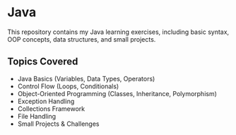 # Java

This repository contains my Java learning exercises, including basic syntax, OOP concepts, data structures, and small projects.

## Topics Covered
- Java Basics (Variables, Data Types, Operators)
- Control Flow (Loops, Conditionals)
- Object-Oriented Programming (Classes, Inheritance, Polymorphism)
- Exception Handling
- Collections Framework
- File Handling
- Small Projects & Challenges
